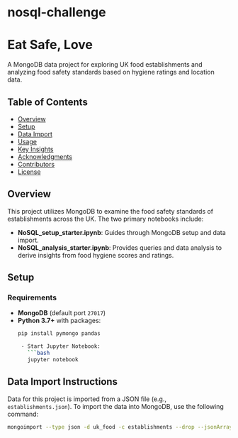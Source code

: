 # nosql-challenge

# Eat Safe, Love

A MongoDB data project for exploring UK food establishments and analyzing food safety standards based on hygiene ratings and location data.

## Table of Contents
- [Overview](#overview)
- [Setup](#setup)
- [Data Import](#data-import)
- [Usage](#usage)
- [Key Insights](#key-insights)
- [Acknowledgments](#acknowledgments)
- [Contributors](#contributors)
- [License](#license)

## Overview
This project utilizes MongoDB to examine the food safety standards of establishments across the UK. The two primary notebooks include:
- **NoSQL_setup_starter.ipynb**: Guides through MongoDB setup and data import.
- **NoSQL_analysis_starter.ipynb**: Provides queries and data analysis to derive insights from food hygiene scores and ratings.

## Setup
### Requirements
- **MongoDB** (default port `27017`)
- **Python 3.7+** with packages:
  ```bash
  pip install pymongo pandas

   - Start Jupyter Notebook:
     ```bash
     jupyter notebook
     ```

## Data Import Instructions
Data for this project is imported from a JSON file (e.g., `establishments.json`). To import the data into MongoDB, use the following command:

```bash
mongoimport --type json -d uk_food -c establishments --drop --jsonArray establishments.json
``` 
